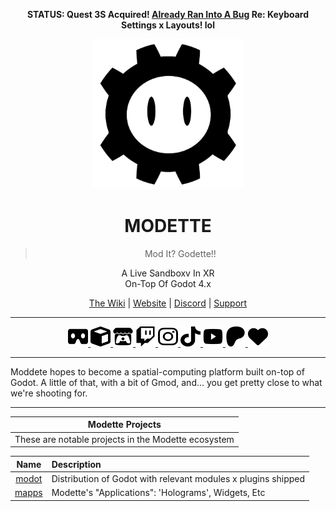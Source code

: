 <p align="center"><strong>STATUS: Quest 3S Acquired! <a href="https://communityforums.atmeta.com/t5/Get-Help/Physical-Keyboard-Settings-Missing-From-3S/td-p/1251793">Already Ran Into A Bug</a> Re: Keyboard Settings x Layouts! lol</strong></p>

 <p align="center">
  <img src="_res/logo.png" alt="Modette Logo" width="240" height="240">
</p>
<h1 align="center">MODETTE</h1>
<blockquote>
  <p align="center">Mod It? Godette!</a>!</p>
</blockquote>

<p align="center">
A Live Sandboxv In XR <br> On-Top Of Godot 4.x
</p>

<div align="center">
  <a href="https://github.com/modette/.github/wiki)">The Wiki</a> |
  <a href="https://modette.github.io/">Website</a> |
  <a href="https://discord.gg/vHeM7JuGC5">Discord</a> |
  <a href="add-github-sponsors-link">Support</a>
</div>

---

<div align="center">
  <!-- Platforms related to development -->
  <a href="https://sidequestvr.com">
    <img src="_res/brands/vr-cardboard-solid.svg" alt="SideQuest VR" width="32" height="32">
  </a>
  <a href="https://godotengine.org/asset-library/asset?user=modette_dev">
    <img src="_res/brands/cube-solid.svg" alt="Godot Engine" width="32" height="32">
  </a>
  <a href="https://modette.itch.io">
    <img src="_res/brands/itch-io-brands-solid.svg" alt="Itch.io" width="32" height="32">
  </a>

  <!-- Social media platforms -->
  <a href="https://www.twitch.tv/modette_dev">
    <img src="_res/brands/twitch-brands-solid.svg" alt="Twitch" width="32" height="32">
  </a>
  <a href="https://instagram.com/modette_dev">
    <img src="_res/brands/instagram-brands-solid.svg" alt="Instagram" width="32" height="32">
  </a>
  <a href="https://tiktok.com/modette_dev">
    <img src="_res/brands/tiktok-brands-solid.svg" alt="TikTok" width="32" height="32">
  </a>
  <a href="https://youtube.com/@modette_dev">
    <img src="_res/brands/youtube-brands-solid.svg" alt="YouTube" width="32" height="32">
  </a>

  <!-- Funding/support platforms -->
  <a href="https://patreon.com/modette_dev">
    <img src="_res/brands/patreon-brands-solid.svg" alt="Patreon" width="32" height="32">
  </a>
  <a href="https://www.github.com/sponsors/modette">
    <img src="_res/brands/heart-solid.svg" alt="GitHub Sponsors" width="32" height="32">
  </a>
</div>





---

Moddete hopes to become a spatial-computing platform built on-top of Godot. 
A little of that, with a bit of Gmod, and... you get pretty close to what we're shooting for. 

---
<div align="center">

| Modette Projects                                     |
|:----------------------------------------------------:|
| These are notable projects in the Modette ecosystem |

</div>

<div align="center">

| Name             | Description                       |
|:----------------:|:----------------------------------|
| [modot](https://github.com/modette/modot)            | Distribution of Godot with relevant modules x plugins shipped        |
| [mapps](https://github.com/modette/mapps)            | Modette's "Applications": 'Holograms', Widgets, Etc        |

</div>
